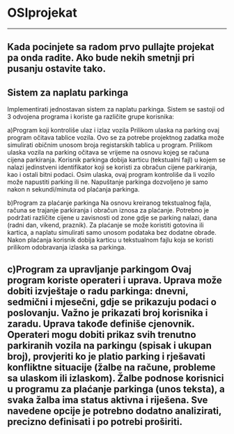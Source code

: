 # OSIprojekat
--------------------------------------------------------------
Kada pocinjete sa radom prvo pullajte projekat pa onda radite.
Ako bude nekih smetnji pri pusanju ostavite tako.
--------------------------------------------------------------
Sistem za naplatu parkinga
--------------------------------------------------------------
Implementirati jednostavan sistem za naplatu parkinga. Sistem se sastoji od 3 odvojena
programa i koriste ga različite grupe korisnika:

a)Program koji kontroliše ulaz i izlaz vozila
  Prilikom ulaska na parking ovaj program očitava tablice vozila. Ovo se za potrebe
  projektnog zadatka može simulirati običnim unosom broja registarskih tablica u
  program. Prilikom ulaska vozila na parking očitava se vrijeme na osnovu kojeg se
  računa cijena parkiranja. Korisnik parkinga dobija karticu (tekstualni fajl) u kojem se
  nalazi jedinstveni identifikator koji se koristi za obračun cijene parkiranja, kao i ostali
  bitni podaci. Osim ulaska, ovaj program kontroliše da li vozilo može napustiti parking
  ili ne. Napuštanje parkinga dozvoljeno je samo nakon n sekundi/minuta od plaćanja
  parkinga.
  
b)Program za plaćanje parkinga
  Na osnovu kreiranog tekstualnog fajla, računa se trajanje parkiranja i obračun iznosa
  za plaćanje. Potrebno je podržati različite cijene u zavisnosti od zone gdje se parking
  nalazi, dana (radni dan, vikend, praznik). Za plaćanje se može koristiti gotovina ili
  kartica, a naplatu simulirati samo unosom podataka bez dodatne obrade. Nakon
  plaćanja korisnik dobija karticu u tekstualnom fajlu koja se koristi prilikom
  odobravanja izlaska sa parkinga.
  
c)Program za upravljanje parkingom
  Ovaj program koriste operateri i uprava. Uprava može dobiti izvještaje o radu
  parkinga: dnevni, sedmični i mjesečni, gdje se prikazuju podaci o poslovanju. Važno
  je prikazati broj korisnika i zaradu. Uprava takođe definiše cjenovnik. Operateri mogu
  dobiti prikaz svih trenutno parkiranih vozila na parkingu (spisak i ukupan broj),
  provjeriti ko je platio parking i rješavati konfliktne situacije (žalbe na račune, probleme
  sa ulaskom ili izlaskom). Žalbe podnose korisnici u programu za plaćanje parkinga
  (unos teksta), a svaka žalba ima status aktivna i riješena.
  Sve navedene opcije je potrebno dodatno analizirati, precizno definisati i po potrebi proširiti.
  --------------------------------------------------------------
